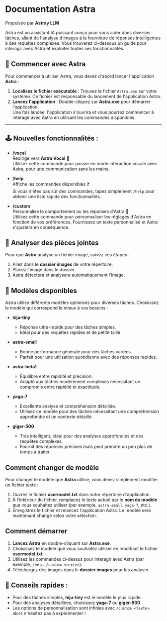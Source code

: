 # Documentation Astra  
Propulsée par **Astray LLM**  

Astra est un assistant IA puissant conçu pour vous aider dans diverses tâches, allant de l'analyse d'images à la fourniture de réponses intelligentes à des requêtes complexes. Vous trouverez ci-dessous un guide pour interagir avec Astra et exploiter toutes ses fonctionnalités.

## 🚀 Commencer avec Astra

Pour commencer à utiliser Astra, vous devez d'abord lancer l'application **Astra** :

1. **Localisez le fichier exécutable** : Trouvez le fichier `Astra.exe` sur votre système. Ce fichier est responsable du lancement de l'application Astra.
2. **Lancez l'application** : Double-cliquez sur **Astra.exe** pour démarrer l'application.  
   Une fois lancée, l'application s'ouvrira et vous pourrez commencer à interagir avec Astra en utilisant les commandes disponibles.

---

## 🕹️ Nouvelles fonctionnalités :

- **/vocal**  
  Redirige vers **Astra Vocal** 🎤  
  Utilisez cette commande pour passer en mode interaction vocale avec Astra, pour une communication sans les mains.

- **/help**  
  Affiche les commandes disponibles ❓  
  Si vous n'êtes pas sûr des commandes, tapez simplement `/help` pour obtenir une liste rapide des fonctionnalités.

- **/custom <texte>**  
  Personnalise le comportement ou les réponses d'Astra 👾  
  Utilisez cette commande pour personnaliser les réglages d'Astra en fonction de vos préférences. Fournissez un texte personnalisé et Astra s'ajustera en conséquence.

## 📁 Analyser des pièces jointes

Pour que **Astra** analyse un fichier image, suivez ces étapes :
1. Allez dans le **dossier images** de votre répertoire.
2. Placez l'image dans le dossier.
3. Astra détectera et analysera automatiquement l'image.

## 🔧 Modèles disponibles

Astra utilise différents modèles optimisés pour diverses tâches. Choisissez le modèle qui correspond le mieux à vos besoins :

- **hiju-tiny**  
  - Réponse ultra-rapide pour des tâches simples.  
  - Idéal pour des requêtes rapides et de petite taille.

- **astra-small**  
  - Bonne performance générale pour des tâches variées.  
  - Parfait pour une utilisation quotidienne avec des réponses rapides.

- **astra-beta1**  
  - Équilibre entre rapidité et précision.  
  - Adapté aux tâches modérément complexes nécessitant un compromis entre rapidité et exactitude.

- **yaga-7**  
  - Excellente analyse et compréhension détaillée.  
  - Utilisez ce modèle pour des tâches nécessitant une compréhension approfondie et un contexte détaillé.

- **giger-500**  
  - Très intelligent, idéal pour des analyses approfondies et des requêtes complexes.  
  - Fournit des réponses précises mais peut prendre un peu plus de temps à traiter.

## Comment changer de modèle

Pour changer le modèle que **Astra** utilise, vous devez simplement modifier un fichier texte :

1. Ouvrez le fichier **usermodel.txt** dans votre répertoire d'application.
2. À l'intérieur du fichier, remplacez le texte actuel par le **nom du modèle** que vous souhaitez utiliser (par exemple, `astra-small`, `yaga-7`, etc.).
3. Enregistrez le fichier et relancez l'application Astra. Le modèle sera maintenant changé selon votre sélection.

## Comment démarrer
1. **Lancez Astra** en double-cliquant sur **Astra.exe**.
2. Choisissez le modèle que vous souhaitez utiliser en modifiant le fichier **usermodel.txt**.
3. Utilisez les commandes ci-dessus pour interagir avec Astra (par exemple, `/help`, `/custom <texte>`).
4. Téléchargez des images dans le **dossier images** pour les analyser.

## 🚀 Conseils rapides :
- Pour des tâches simples, **hiju-tiny** est le modèle le plus rapide.
- Pour des analyses détaillées, choisissez **yaga-7** ou **giger-500**.
- Les options de personnalisation sont infinies avec `/custom <texte>`, alors n'hésitez pas à expérimenter !
